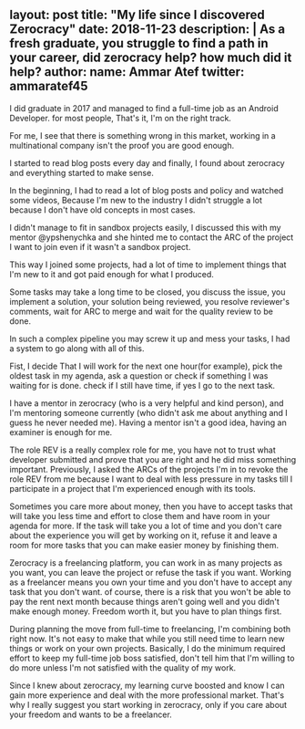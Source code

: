layout: post
title: "My life since I discovered Zerocracy"
date: 2018-11-23
description: |
  As a fresh graduate, you struggle to find a path in your career, did zerocracy help? how much did it help?
author:
  name: Ammar Atef
  twitter: ammaratef45
---

I did graduate in 2017 and managed to find a full-time job as an Android Developer.
 for most people, That's it, I'm on the right track.
 
 For me, I see that there is something wrong in this market, working in a multinational company isn't the proof you are good enough.
 
 I started to read blog posts every day and finally, I found about zerocracy and everything started to make sense.
 
 In the beginning, I had to read a lot of blog posts and policy and watched some videos, Because I'm new to the industry I didn't struggle a lot because I don't have old concepts in most cases.
 
 I didn't manage to fit in sandbox projects easily, I discussed this with my mentor @ypshenychka and she hinted me to contact the ARC of the project I want to join even if it wasn't a sandbox project.
 
 This way I joined some projects, had a lot of time to implement things that I'm new to it and got paid enough for what I produced.
 
 Some tasks may take a long time to be closed, you discuss the issue, you implement a solution, your solution being reviewed, you resolve reviewer's comments, wait for ARC to merge and wait for the quality review to be done.
 
 In such a complex pipeline you may screw it up and mess your tasks, I had a system to go along with all of this.
 
 Fist, I decide That I will work for the next one hour(for example), pick the oldest task in my agenda, ask a question or check if something I was waiting for is done. check if I still have time, if yes I go to the next task.
 
 I have a mentor in zerocracy (who is a very helpful and kind person), and I'm mentoring someone currently (who didn't ask me about anything and I guess he never needed me).
 Having a mentor isn't a good idea, having an examiner is enough for me.
 
 The role REV is a really complex role for me, you have not to trust what developer submitted and prove that you are right and he did miss something important.
 Previously, I asked the ARCs of the projects I'm in to revoke the role REV from me because I want to deal with less pressure in my tasks till I participate in a project that I'm experienced enough with its tools.
 
 Sometimes you care more about money, then you have to accept tasks that will take you less time and effort to close them and have room in your agenda for more.
 If the task will take you a lot of time and you don't care about the experience you will get by working on it, refuse it and leave a room for more tasks that you can make easier money by finishing them.
 
 Zerocracy is a freelancing platform, you can work in as many projects as you want, you can leave the project or refuse the task if you want.
 Working as a freelancer means you own your time and you don't have to accept any task that you don't want.
 of course, there is a risk that you won't be able to pay the rent next month because things aren't going well and you didn't make enough money.
 Freedom worth it, but you have to plan things first.
 
 During planning the move from full-time to freelancing, I'm combining both right now.
 It's not easy to make that while you still need time to learn new things or work on your own projects.
 Basically, I do the minimum required effort to keep my full-time job boss satisfied, don't tell him that I'm willing to do more unless I'm not satisfied with the quality of my work.
 
 Since I knew about zerocracy, my learning curve boosted and know I can gain more experience and deal with the more professional market.
 That's why I really suggest you start working in zerocracy, only if you care about your freedom and wants to be a freelancer.
